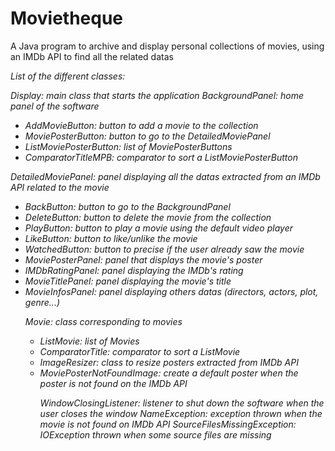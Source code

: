 # Movietheque
A Java program to archive and display personal collections of movies, using an IMDb API to find all the related datas

<em>List of the different classes:<em>

Display: main class that starts the application
BackgroundPanel: home panel of the software
<ul>
<li>AddMovieButton: button to add a movie to the collection</li>
<li>MoviePosterButton: button to go to the DetailedMoviePanel</li>
<li>ListMoviePosterButton: list of MoviePosterButtons</li>
<li>ComparatorTitleMPB: comparator to sort a ListMoviePosterButton</li>
</ul>

DetailedMoviePanel: panel displaying all the datas extracted from an IMDb API related to the movie
<ul>
<li>BackButton: button to go to the BackgroundPanel</li>
<li>DeleteButton: button to delete the movie from the collection</li>
<li>PlayButton: button to play a movie using the default video player</li>
<li>LikeButton: button to like/unlike the movie</li>
<li>WatchedButton: button to precise if the user already saw the movie</li>
<li>MoviePosterPanel: panel that displays the movie's poster</li>
<li>IMDbRatingPanel: panel displaying the IMDb's rating</li>
<li>MovieTitlePanel: panel displaying the movie's title</li>
<li>MovieInfosPanel: panel displaying others datas (directors, actors, plot, genre...)</li>

Movie: class corresponding to movies
<ul>
<li>ListMovie: list of Movies</li>
<li>ComparatorTitle: comparator to sort a ListMovie</li>
<li>ImageResizer: class to resize posters extracted from IMDb API</li>
<li>MoviePosterNotFoundImage: create a default poster when the poster is not found on the IMDb API</li>

WindowClosingListener: listener to shut down the software when the user closes the window
NameException: exception thrown when the movie is not found on IMDb API
SourceFilesMissingException: IOException thrown when some source files are missing



